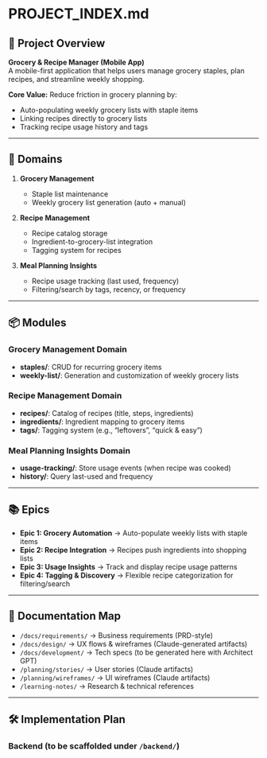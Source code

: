 # PROJECT_INDEX.md

## 📌 Project Overview
**Grocery & Recipe Manager (Mobile App)**  
A mobile-first application that helps users manage grocery staples, plan recipes, and streamline weekly shopping.  

**Core Value:** Reduce friction in grocery planning by:  
- Auto-populating weekly grocery lists with staple items  
- Linking recipes directly to grocery lists  
- Tracking recipe usage history and tags  

---

## 🧭 Domains
1. **Grocery Management**  
   - Staple list maintenance  
   - Weekly grocery list generation (auto + manual)  

2. **Recipe Management**  
   - Recipe catalog storage  
   - Ingredient-to-grocery-list integration  
   - Tagging system for recipes  

3. **Meal Planning Insights**  
   - Recipe usage tracking (last used, frequency)  
   - Filtering/search by tags, recency, or frequency  

---

## 📦 Modules
### Grocery Management Domain
- **staples/**: CRUD for recurring grocery items  
- **weekly-list/**: Generation and customization of weekly grocery lists  

### Recipe Management Domain
- **recipes/**: Catalog of recipes (title, steps, ingredients)  
- **ingredients/**: Ingredient mapping to grocery items  
- **tags/**: Tagging system (e.g., “leftovers”, “quick & easy”)  

### Meal Planning Insights Domain
- **usage-tracking/**: Store usage events (when recipe was cooked)  
- **history/**: Query last-used and frequency  

---

## 📚 Epics
- **Epic 1: Grocery Automation** → Auto-populate weekly lists with staple items  
- **Epic 2: Recipe Integration** → Recipes push ingredients into shopping lists  
- **Epic 3: Usage Insights** → Track and display recipe usage patterns  
- **Epic 4: Tagging & Discovery** → Flexible recipe categorization for filtering/search  

---

## 📂 Documentation Map
- `/docs/requirements/` → Business requirements (PRD-style)  
- `/docs/design/` → UX flows & wireframes (Claude-generated artifacts)  
- `/docs/development/` → Tech specs (to be generated here with Architect GPT)  
- `/planning/stories/` → User stories (Claude artifacts)  
- `/planning/wireframes/` → UI wireframes (Claude artifacts)  
- `/learning-notes/` → Research & technical references  

---

## 🛠 Implementation Plan
### Backend (to be scaffolded under `/backend/`)